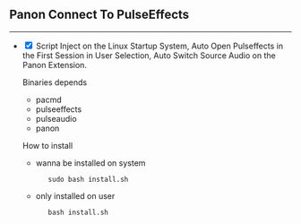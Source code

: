 <h2><strong>Panon Connect To PulseEffects</strong></h2>

<hr></hr>


<ul>
<li><p><input type="checkbox" checked> Script Inject on the Linux Startup System, Auto Open Pulseffects in the First Session in User Selection, Auto Switch Source Audio on the Panon Extension.</p>

<p>Binaries depends</p>

<ul>
<li>pacmd</li>
<li>pulseeffects</li>
<li>pulseaudio</li>
<li>panon</li>
</ul>


<p>How to install</p>

<ul>
<li><p>wanna be installed on system</p>

<pre><code>   sudo bash install.sh
</code></pre></li>
<li><p>only installed on user</p>

<pre><code>   bash install.sh
</code></pre></li>
</ul>
</li>
</ul>

